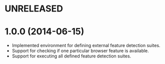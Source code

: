 # UNRELEASED

# 1.0.0 (2014-06-15)

  * Implemented environment for defining external feature detection suites.
  * Support for checking if one particular browser feature is available.
  * Support for executing all defined feature detection suites.
